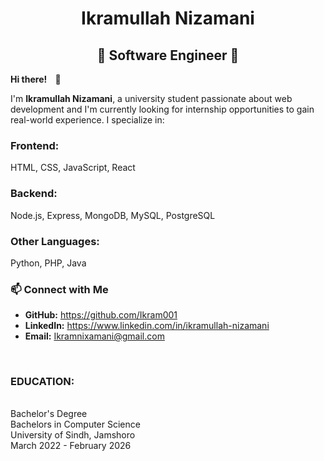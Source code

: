  <h1 align="center">Ikramullah Nizamani</h1>
<h2 align="center"><strong>🚨 Software Engineer 🚨</strong></h2>

<p><strong>Hi there! <span style="margin:0 10px;">👋</span></strong></p>
    
<p>I'm <strong>Ikramullah Nizamani</strong>, a university student passionate about web development and I'm currently looking for internship opportunities to gain real-world experience. I specialize in:</p>
<h3>Frontend:</h3> HTML, CSS, JavaScript, React  
<h3>Backend:</h3> Node.js, Express, MongoDB, MySQL, PostgreSQL
<h3>Other Languages:</h3> Python, PHP, Java
 
### 📫 Connect with Me  
- **GitHub:** https://github.com/Ikram001  
- **LinkedIn:** https://www.linkedin.com/in/ikramullah-nizamani
- **Email:** Ikramnixamani@gmail.com

<br>
<h3>EDUCATION:</h3>
<br>Bachelor's Degree
<br>Bachelors in Computer Science
<br>University of Sindh, Jamshoro
<br>March 2022 - February 2026
